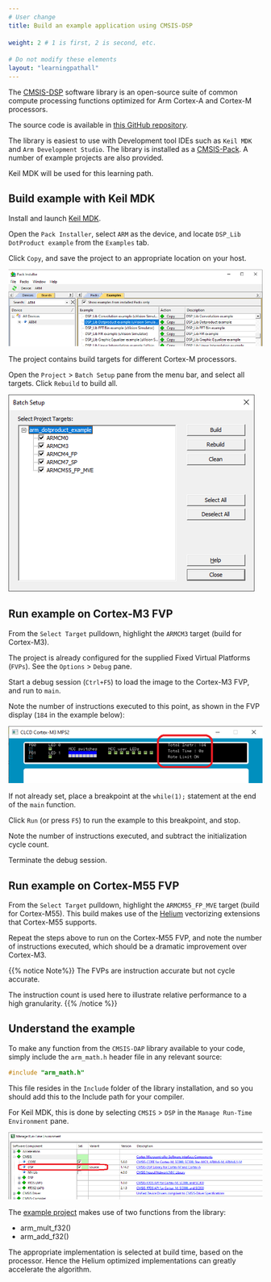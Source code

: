 ```yaml
---
# User change
title: Build an example application using CMSIS-DSP

weight: 2 # 1 is first, 2 is second, etc.

# Do not modify these elements
layout: "learningpathall"
---
```

The [CMSIS-DSP](https://arm-software.github.io/CMSIS-DSP/latest/) software library is an open-source suite of common compute processing functions optimized for Arm Cortex-A and Cortex-M processors.

The source code is available in [this GitHub repository](https://github.com/ARM-software/CMSIS-DSP).

The library is easiest to use with Development tool IDEs such as `Keil MDK` and `Arm Development Studio`. The library is installed as a [CMSIS-Pack](https://open-cmsis-pack.github.io/Open-CMSIS-Pack-Spec/main/html/index.html). A number of example projects are also provided.

Keil MDK will be used for this learning path.

## Build example with Keil MDK

Install and launch [Keil MDK](/install-guides/mdk/).

Open the `Pack Installer`, select `ARM` as the device, and locate `DSP_Lib DotProduct example` from the `Examples` tab.

Click `Copy`, and save the project to an appropriate location on your host.

![Pack Installer #center](images/pack_installer.png)

The project contains build targets for different Cortex-M processors.

Open the `Project` > `Batch Setup` pane from the menu bar, and select all targets. Click `Rebuild` to build all.

![Batch Setup #center](images/batch.png)

## Run example on Cortex-M3 FVP

From the `Select Target` pulldown, highlight the `ARMCM3` target (build for Cortex-M3).

The project is already configured for the supplied Fixed Virtual Platforms (`FVPs`). See the `Options` > `Debug` pane.

Start a debug session (`Ctrl+F5`) to load the image to the Cortex-M3 FVP, and run to `main`.

Note the number of instructions executed to this point, as shown in the FVP display (`184` in the example below):

![FVP Display #center](images/fvp.png)

If not already set, place a breakpoint at the `while(1);` statement at the end of the `main` function.

Click `Run` (or press `F5`) to run the example to this breakpoint, and stop.

Note the number of instructions executed, and subtract the initialization cycle count.

Terminate the debug session.

## Run example on Cortex-M55 FVP

From the `Select Target` pulldown, highlight the `ARMCM55_FP_MVE` target (build for Cortex-M55). This build makes use of the [Helium](https://www.arm.com/technologies/helium) vectorizing extensions that Cortex-M55 supports.

Repeat the steps above to run on the Cortex-M55 FVP, and note the number of instructions executed, which should be a dramatic improvement over Cortex-M3.

{{% notice  Note%}}
The FVPs are instruction accurate but not cycle accurate.

The instruction count is used here to illustrate relative performance to a high granularity.
{{% /notice %}}

## Understand the example

To make any function from the `CMSIS-DAP` library available to your code, simply include the `arm_math.h` header file in any relevant source:
```C
#include "arm_math.h"
```
This file resides in the `Include` folder of the library installation, and so you should add this to the Include path for your compiler.

For Keil MDK, this is done by selecting `CMSIS` > `DSP` in the `Manage Run-Time Environment` pane.

![Manage Run-Time Environment #center](images/rte.png)

The [example project](https://www.keil.com/pack/doc/CMSIS/DSP/html/group__DotproductExample.html) makes use of two functions from the library:

  * arm_mult_f32()
  * arm_add_f32()

The appropriate implementation is selected at build time, based on the processor. Hence the Helium optimized implementations can greatly accelerate the algorithm.
